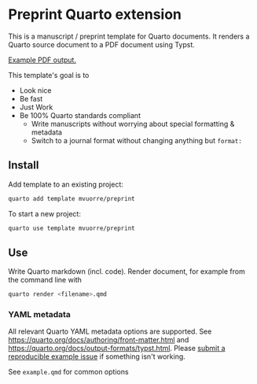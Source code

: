 # Preprint Quarto extension

This is a manuscript / preprint template for Quarto documents. It renders a Quarto source document to a PDF document using Typst. 

[Example PDF output.](https://github.com/mvuorre/quarto-preprint/releases/latest/download/example.pdf)

This template's goal is to

- Look nice
- Be fast
- Just Work
- Be 100% Quarto standards compliant
  - Write manuscripts without worrying about special formatting & metadata
  - Switch to a journal format without changing anything but `format:`

## Install

Add template to an existing project:

```bash
quarto add template mvuorre/preprint
```

To start a new project:

```bash
quarto use template mvuorre/preprint
```

## Use

Write Quarto markdown (incl. code). Render document, for example from the command line with

```bash
quarto render <filename>.qmd
```

### YAML metadata

All relevant Quarto YAML metadata options are supported. See <https://quarto.org/docs/authoring/front-matter.html> and <https://quarto.org/docs/output-formats/typst.html>. Please [submit a reproducible example issue](https://github.com/mvuorre/quarto-preprint/issues) if something isn't working.

See `example.qmd` for common options
